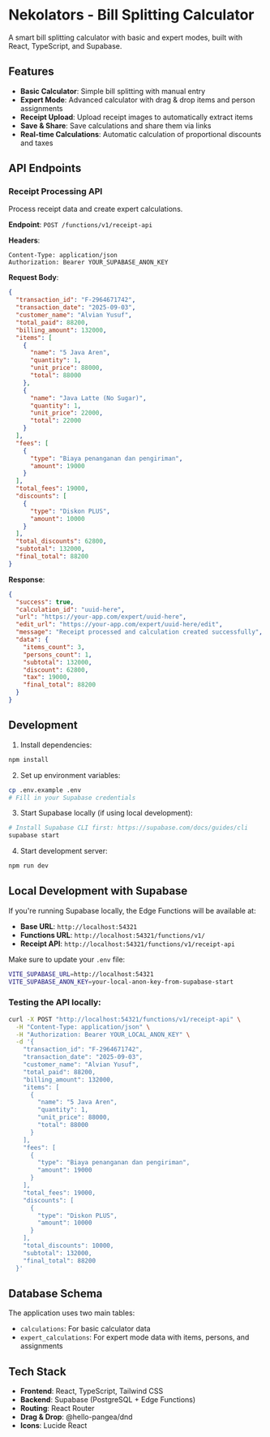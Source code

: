 # Nekolators - Bill Splitting Calculator

A smart bill splitting calculator with basic and expert modes, built with React, TypeScript, and Supabase.

## Features

- **Basic Calculator**: Simple bill splitting with manual entry
- **Expert Mode**: Advanced calculator with drag & drop items and person assignments
- **Receipt Upload**: Upload receipt images to automatically extract items
- **Save & Share**: Save calculations and share them via links
- **Real-time Calculations**: Automatic calculation of proportional discounts and taxes

## API Endpoints

### Receipt Processing API

Process receipt data and create expert calculations.

**Endpoint**: `POST /functions/v1/receipt-api`

**Headers**:
```
Content-Type: application/json
Authorization: Bearer YOUR_SUPABASE_ANON_KEY
```

**Request Body**:
```json
{
  "transaction_id": "F-2964671742",
  "transaction_date": "2025-09-03",
  "customer_name": "Alvian Yusuf",
  "total_paid": 88200,
  "billing_amount": 132000,
  "items": [
    {
      "name": "5 Java Aren",
      "quantity": 1,
      "unit_price": 88000,
      "total": 88000
    },
    {
      "name": "Java Latte (No Sugar)",
      "quantity": 1,
      "unit_price": 22000,
      "total": 22000
    }
  ],
  "fees": [
    {
      "type": "Biaya penanganan dan pengiriman",
      "amount": 19000
    }
  ],
  "total_fees": 19000,
  "discounts": [
    {
      "type": "Diskon PLUS",
      "amount": 10000
    }
  ],
  "total_discounts": 62800,
  "subtotal": 132000,
  "final_total": 88200
}
```

**Response**:
```json
{
  "success": true,
  "calculation_id": "uuid-here",
  "url": "https://your-app.com/expert/uuid-here",
  "edit_url": "https://your-app.com/expert/uuid-here/edit",
  "message": "Receipt processed and calculation created successfully",
  "data": {
    "items_count": 3,
    "persons_count": 1,
    "subtotal": 132000,
    "discount": 62800,
    "tax": 19000,
    "final_total": 88200
  }
}
```

## Development

1. Install dependencies:
```bash
npm install
```

2. Set up environment variables:
```bash
cp .env.example .env
# Fill in your Supabase credentials
```

3. Start Supabase locally (if using local development):
```bash
# Install Supabase CLI first: https://supabase.com/docs/guides/cli
supabase start
```

4. Start development server:
```bash
npm run dev
```

## Local Development with Supabase

If you're running Supabase locally, the Edge Functions will be available at:
- **Base URL**: `http://localhost:54321`
- **Functions URL**: `http://localhost:54321/functions/v1/`
- **Receipt API**: `http://localhost:54321/functions/v1/receipt-api`

Make sure to update your `.env` file:
```bash
VITE_SUPABASE_URL=http://localhost:54321
VITE_SUPABASE_ANON_KEY=your-local-anon-key-from-supabase-start
```

### Testing the API locally:

```bash
curl -X POST "http://localhost:54321/functions/v1/receipt-api" \
  -H "Content-Type: application/json" \
  -H "Authorization: Bearer YOUR_LOCAL_ANON_KEY" \
  -d '{
    "transaction_id": "F-2964671742",
    "transaction_date": "2025-09-03",
    "customer_name": "Alvian Yusuf",
    "total_paid": 88200,
    "billing_amount": 132000,
    "items": [
      {
        "name": "5 Java Aren",
        "quantity": 1,
        "unit_price": 88000,
        "total": 88000
      }
    ],
    "fees": [
      {
        "type": "Biaya penanganan dan pengiriman",
        "amount": 19000
      }
    ],
    "total_fees": 19000,
    "discounts": [
      {
        "type": "Diskon PLUS",
        "amount": 10000
      }
    ],
    "total_discounts": 10000,
    "subtotal": 132000,
    "final_total": 88200
  }'
```

## Database Schema

The application uses two main tables:

- `calculations`: For basic calculator data
- `expert_calculations`: For expert mode data with items, persons, and assignments

## Tech Stack

- **Frontend**: React, TypeScript, Tailwind CSS
- **Backend**: Supabase (PostgreSQL + Edge Functions)
- **Routing**: React Router
- **Drag & Drop**: @hello-pangea/dnd
- **Icons**: Lucide React